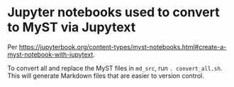 Jupyter notebooks used to convert to MyST via Jupytext
======================================================

Per https://jupyterbook.org/content-types/myst-notebooks.html#create-a-myst-notebook-with-jupytext.

To convert all and replace the MyST files in `md_src`, run `. convert_all.sh`.
This will generate Markdown files that are easier to version control.
